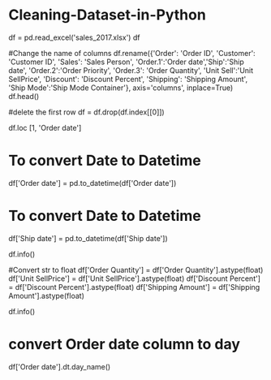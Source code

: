 # Cleaning-Dataset-in-Python
df = pd.read_excel('sales_2017.xlsx')
df

#Change the name of columns
df.rename({'Order': 'Order ID', 'Customer': 'Customer ID', 'Sales': 'Sales Person', 
           'Order.1':'Order date','Ship':'Ship date', 'Order.2':'Order Priority',
          'Order.3': 'Order Quantity', 'Unit Sell':'Unit SellPrice', 'Discount': 'Discount Percent',
          'Shipping': 'Shipping Amount', 'Ship Mode':'Ship Mode Container'},
          axis='columns', inplace=True)
df.head()

#delete the first row
df = df.drop(df.index[[0]])

df.loc [1, 'Order date']

# To convert Date to Datetime
df['Order date'] = pd.to_datetime(df['Order date'])

# To convert Date to Datetime
df['Ship date'] = pd.to_datetime(df['Ship date'])

df.info()

#Convert str to float
df['Order Quantity'] = df['Order Quantity'].astype(float)
df['Unit SellPrice'] = df['Unit SellPrice'].astype(float)
df['Discount Percent'] = df['Discount Percent'].astype(float)
df['Shipping Amount'] = df['Shipping Amount'].astype(float)

df.info()

# convert Order date column to day
df['Order date'].dt.day_name()
